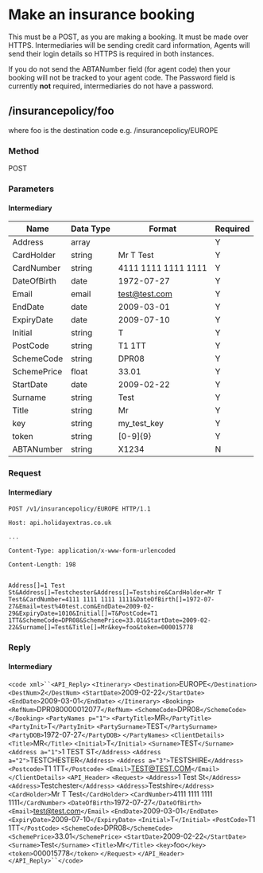 # Make an insurance booking

This must be a POST, as you are making a booking. It must be made over HTTPS. Intermediaries will be sending credit card information, Agents will send their login details so HTTPS is required in both instances.

If you do not send the ABTANumber field (for agent code) then your booking will not be tracked to your agent code. The Password field is currently **not** required, intermediaries do not have a password.


## /insurancepolicy/foo

where foo is the destination code
e.g. /insurancepolicy/EUROPE

### Method

POST








### Parameters

#### Intermediary

 | Name        | Data Type | Format              | Required | 
 | ----        | --------- | ------              | -------- | 
 | Address     | array     |                     | Y        | 
 | CardHolder  | string    | Mr T Test           | Y        | 
 | CardNumber  | string    | 4111 1111 1111 1111 | Y        | 
 | DateOfBirth | date      | 1972-07-27          | Y        | 
 | Email       | email     | test@test.com       | Y        | 
 | EndDate     | date      | 2009-03-01          | Y        | 
 | ExpiryDate  | date      | 2009-07-10          | Y        | 
 | Initial     | string    | T                   | Y        | 
 | PostCode    | string    | T1 1TT              | Y        | 
 | SchemeCode  | string    | DPR08               | Y        | 
 | SchemePrice | float     | 33.01               | Y        | 
 | StartDate   | date      | 2009-02-22          | Y        | 
 | Surname     | string    | Test                | Y        | 
 | Title       | string    | Mr                  | Y        | 
 | key         | string    | my_test_key         | Y        | 
 | token       | string    | [0-9]{9}            | Y        | 
 | ABTANumber  | string    | X1234               | N        | 


### Request

#### Intermediary

	
	
	POST /v1/insurancepolicy/EUROPE HTTP/1.1
	
	Host: api.holidayextras.co.uk
	
	...
	
	Content-Type: application/x-www-form-urlencoded
	
	Content-Length: 198
	
	
	Address[]=1 Test St&Address[]=Testchester&Address[]=Testshire&CardHolder=Mr T Test&CardNumber=4111 1111 1111 1111&DateOfBirth[]=1972-07-27&Email=test%40test.com&EndDate=2009-02-29&ExpiryDate=1010&Initial[]=T&PostCode=T1 1TT&SchemeCode=DPR08&SchemePrice=33.01&StartDate=2009-02-22&Surname[]=Test&Title[]=Mr&key=foo&token=000015778


### Reply

#### Intermediary

`<code xml>``<API_Reply>`
    `<Itinerary>`
    `<Destination>`EUROPE`</Destination>`
    `<DestNum>`2`</DestNum>`
    `<StartDate>`2009-02-22`</StartDate>`
    `<EndDate>`2009-03-01`</EndDate>`
    `</Itinerary>`
    `<Booking>`
    `<RefNum>`DPR080000012077`</RefNum>`
    `<SchemeCode>`DPR08`</SchemeCode>`
    `</Booking>`
    `<PartyNames p="1">`
    `<PartyTitle>`MR`</PartyTitle>`
    `<PartyInit>`T`</PartyInit>`
    `<PartySurname>`TEST`</PartySurname>`
    `<PartyDOB>`1972-07-27`</PartyDOB>`
    `</PartyNames>`
    `<ClientDetails>`
    `<Title>`MR`</Title>`
    `<Initial>`T`</Initial>`
    `<Surname>`TEST`</Surname>`
    `<Address a="1">`1 TEST ST`</Address>`
    `<Address a="2">`TESTCHESTER`</Address>`
    `<Address a="3">`TESTSHIRE`</Address>`
    `<Postcode>`T1 1TT`</Postcode>`
    `<Email>`TEST@TEST.COM`</Email>`
    `</ClientDetails>`
    `<API_Header>`
    `<Request>`
      `<Address>`1 Test St`</Address>`
      `<Address>`Testchester`</Address>`
      `<Address>`Testshire`</Address>`
      `<CardHolder>`Mr T Test`</CardHolder>`
      `<CardNumber>`4111 1111 1111 1111`</CardNumber>`
      `<DateOfBirth>`1972-07-27`</DateOfBirth>`
      `<Email>`test@test.com`</Email>`
      `<EndDate>`2009-03-01`</EndDate>`
      `<ExpiryDate>`2009-07-10`</ExpiryDate>`
      `<Initial>`T`</Initial>`
      `<PostCode>`T1 1TT`</PostCode>`
      `<SchemeCode>`DPR08`</SchemeCode>`
      `<SchemePrice>`33.01`</SchemePrice>`
      `<StartDate>`2009-02-22`</StartDate>`
      `<Surname>`Test`</Surname>`
      `<Title>`Mr`</Title>`
      `<key>`foo`</key>`
      `<token>`000015778`</token>`
    `</Request>`
    `</API_Header>`
`</API_Reply>``</code>`


